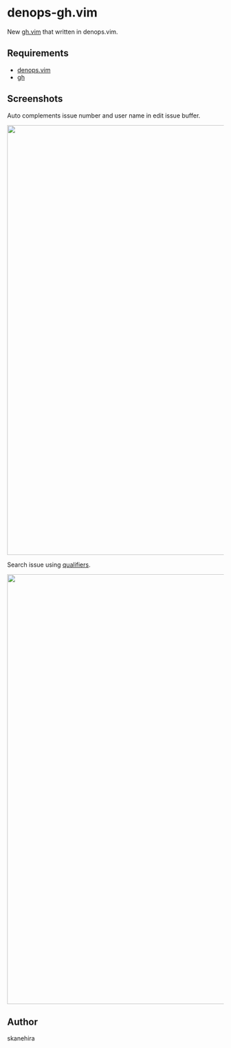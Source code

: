 # denops-gh.vim
New [gh.vim](https://github.com/skanehira/gh.vim) that written in denops.vim.

## Requirements
- [denops.vim](https://github.com/vim-denops/denops.vim)
- [gh](https://github.com/cli/cli)

## Screenshots
Auto complements issue number and user name in edit issue buffer.

<img src=https://i.gyazo.com/711336e865e5f4d919ad5cc6587ee4db.gif width=1000>

Search issue using [qualifiers](https://docs.github.com/en/search-github/searching-on-github/searching-issues-and-pull-requests).

<img src=https://i.gyazo.com/0b06487b51e94c3825534c8ea368463e.gif width=1000>

## Author
skanehira
